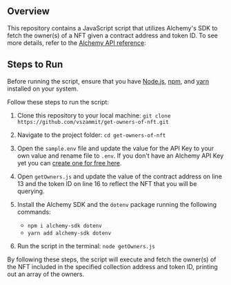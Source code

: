 ## Overview
This repository contains a JavaScript script that utilizes Alchemy's SDK to fetch the owner(s) of a NFT given a contract address and token ID. To see more details, refer to the [Alchemy API reference](https://docs.alchemy.com/reference/getownersfortoken):

## Steps to Run

Before running the script, ensure that you have [Node.js](https://docs.npmjs.com/downloading-and-installing-node-js-and-npm), [npm](https://docs.npmjs.com/downloading-and-installing-node-js-and-npm), and [yarn](https://classic.yarnpkg.com/lang/en/docs/install/#mac-stable) installed on your system. 

Follow these steps to run the script:

1. Clone this repository to your local machine:
`git clone https://github.com/vszammit/get-owners-of-nft.git`


2. Navigate to the project folder: `cd get-owners-of-nft`


3. Open the `sample.env` file and update the value for the API Key to your own value and rename file to `.env`. If you don't have an Alchemy API Key yet you can [create one for free here](https://alchemy.com/?a=starter-code).

4. Open `getOwners.js` and update the value of the contract address on line 13 and the token ID on line 16 to reflect the NFT that you will be querying. 


5. Install the Alchemy SDK and the `dotenv` package running the following commands:
   - `npm i alchemy-sdk dotenv`
   - `yarn add alchemy-sdk dotenv`

6. Run the script in the terminal: `node getOwners.js`


By following these steps, the script will execute and fetch the owner(s) of the NFT included in the specified collection address and token ID, printing out an array of the owners.

